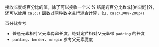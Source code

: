 接收长度或百分比的值，除了可以接收一个以 % 结尾的百分比数或[[#长度]]外，还可以使用 `calc()` 函数对两种数字进行混合计算，如：`calc(100%-200px)`

百分比参考
- 普通元素相对父元素内容长度，绝对定位相对父元素带 `padding` 的长度
- `padding`、`border`、`margin` 参考父元素宽度